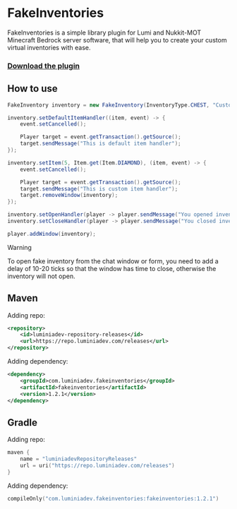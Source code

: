 # FakeInventories

FakeInventories is a simple library plugin for Lumi and Nukkit-MOT Minecraft Bedrock server software, that will help you to create
your custom virtual inventories with ease.

### [Download the plugin](https://github.com/LuminiaDev/FakeInventories/releases)

## How to use

```java
FakeInventory inventory = new FakeInventory(InventoryType.CHEST, "Custom inventory");

inventory.setDefaultItemHandler((item, event) -> {
    event.setCancelled();

    Player target = event.getTransaction().getSource();
    target.sendMessage("This is default item handler");
});

inventory.setItem(5, Item.get(Item.DIAMOND), (item, event) -> {
    event.setCancelled();

    Player target = event.getTransaction().getSource();
    target.sendMessage("This is custom item handler");
    target.removeWindow(inventory);
});

inventory.setOpenHandler(player -> player.sendMessage("You opened inventory"));
inventory.setCloseHandler(player -> player.sendMessage("You closed inventory"));

player.addWindow(inventory);
```

> [!WARNING]
> To open fake inventory from the chat window or form, you need to add a delay of 10-20 ticks so that the window has time to close, otherwise the inventory will not open.

## Maven
Adding repo:
```xml
<repository>
    <id>luminiadev-repository-releases</id>
    <url>https://repo.luminiadev.com/releases</url>
</repository>
```

Adding dependency:
```xml
<dependency>
    <groupId>com.luminiadev.fakeinventories</groupId>
    <artifactId>fakeinventories</artifactId>
    <version>1.2.1</version>
</dependency>
```

## Gradle
Adding repo:
```kts
maven {
    name = "luminiadevRepositoryReleases"
    url = uri("https://repo.luminiadev.com/releases")
}
```

Adding dependency:
```kts
compileOnly("com.luminiadev.fakeinventories:fakeinventories:1.2.1")
```